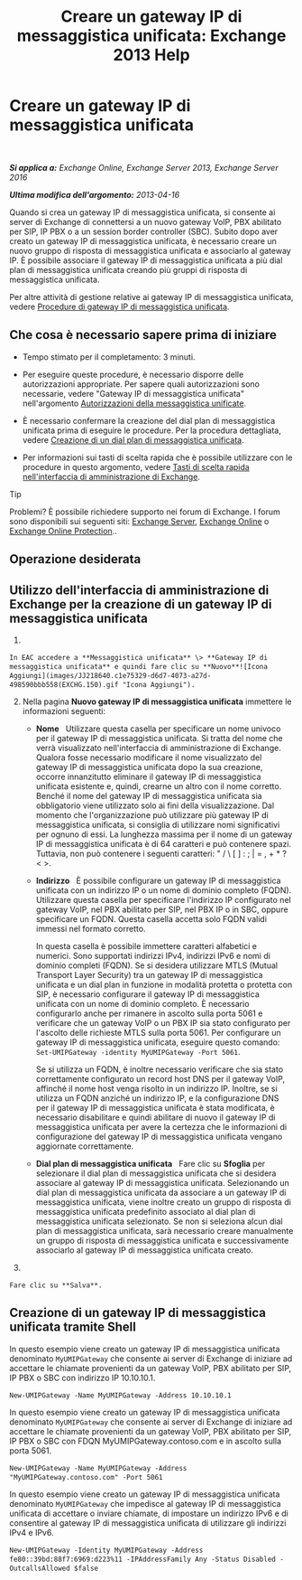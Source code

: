 ﻿---
title: 'Creare un gateway IP di messaggistica unificata: Exchange 2013 Help'
TOCTitle: Creare un gateway IP di messaggistica unificata
ms:assetid: 542d6b50-147b-4cec-b54d-61c7b8fc0fc7
ms:mtpsurl: https://technet.microsoft.com/it-it/library/Aa998045(v=EXCHG.150)
ms:contentKeyID: 50480616
ms.date: 05/22/2018
mtps_version: v=EXCHG.150
f1_keywords:
- Microsoft.Exchange.Management.SnapIn.Esm.Servers.UnifiedMessaging.CreateUMIPGatewayWizardForm.CreateUMIPGatewayWizardPage
ms.translationtype: MT
---

# Creare un gateway IP di messaggistica unificata

 

_**Si applica a:** Exchange Online, Exchange Server 2013, Exchange Server 2016_

_**Ultima modifica dell'argomento:** 2013-04-16_

Quando si crea un gateway IP di messaggistica unificata, si consente ai server di Exchange di connettersi a un nuovo gateway VoIP, PBX abilitato per SIP, IP PBX o a un session border controller (SBC). Subito dopo aver creato un gateway IP di messaggistica unificata, è necessario creare un nuovo gruppo di risposta di messaggistica unificata e associarlo al gateway IP. È possibile associare il gateway IP di messaggistica unificata a più dial plan di messaggistica unificata creando più gruppi di risposta di messaggistica unificata.

Per altre attività di gestione relative ai gateway IP di messaggistica unificata, vedere [Procedure di gateway IP di messaggistica unificata](um-ip-gateway-procedures-exchange-2013-help.md).

## Che cosa è necessario sapere prima di iniziare

  - Tempo stimato per il completamento: 3 minuti.

  - Per eseguire queste procedure, è necessario disporre delle autorizzazioni appropriate. Per sapere quali autorizzazioni sono necessarie, vedere "Gateway IP di messaggistica unificata" nell'argomento [Autorizzazioni della messaggistica unificate](unified-messaging-permissions-exchange-2013-help.md).

  - È necessario confermare la creazione del dial plan di messaggistica unificata prima di eseguire le procedure. Per la procedura dettagliata, vedere [Creazione di un dial plan di messaggistica unificata](create-a-um-dial-plan-exchange-2013-help.md).

  - Per informazioni sui tasti di scelta rapida che è possibile utilizzare con le procedure in questo argomento, vedere [Tasti di scelta rapida nell'interfaccia di amministrazione di Exchange](keyboard-shortcuts-in-the-exchange-admin-center-exchange-online-protection-help.md).


> [!TIP]
> Problemi? È possibile richiedere supporto nei forum di Exchange. I forum sono disponibili sui seguenti siti: <A href="https://go.microsoft.com/fwlink/p/?linkid=60612">Exchange Server</A>, <A href="https://go.microsoft.com/fwlink/p/?linkid=267542">Exchange Online</A> o <A href="https://go.microsoft.com/fwlink/p/?linkid=285351">Exchange Online Protection</A>..



## Operazione desiderata

## Utilizzo dell'interfaccia di amministrazione di Exchange per la creazione di un gateway IP di messaggistica unificata

1.  
    
    In EAC accedere a **Messaggistica unificata** \> **Gateway IP di messaggistica unificata** e quindi fare clic su **Nuovo**![Icona Aggiungi](images/JJ218640.c1e75329-d6d7-4073-a27d-498590bbb558(EXCHG.150).gif "Icona Aggiungi").

2.  Nella pagina **Nuovo gateway IP di messaggistica unificata** immettere le informazioni seguenti:
    
      - **Nome**   Utilizzare questa casella per specificare un nome univoco per il gateway IP di messaggistica unificata. Si tratta del nome che verrà visualizzato nell'interfaccia di amministrazione di Exchange. Qualora fosse necessario modificare il nome visualizzato del gateway IP di messaggistica unificata dopo la sua creazione, occorre innanzitutto eliminare il gateway IP di messaggistica unificata esistente e, quindi, crearne un altro con il nome corretto. Benché il nome del gateway IP di messaggistica unificata sia obbligatorio viene utilizzato solo ai fini della visualizzazione. Dal momento che l'organizzazione può utilizzare più gateway IP di messaggistica unificata, si consiglia di utilizzare nomi significativi per ognuno di essi. La lunghezza massima per il nome di un gateway IP di messaggistica unificata è di 64 caratteri e può contenere spazi. Tuttavia, non può contenere i seguenti caratteri: " / \\ \[ \] : ; | = , + \* ? \< \>.
    
      - **Indirizzo**   È possibile configurare un gateway IP di messaggistica unificata con un indirizzo IP o un nome di dominio completo (FQDN). Utilizzare questa casella per specificare l'indirizzo IP configurato nel gateway VoIP, nel PBX abilitato per SIP, nel PBX IP o in SBC, oppure specificare un FQDN. Questa casella accetta solo FQDN validi immessi nel formato corretto.
        
        In questa casella è possibile immettere caratteri alfabetici e numerici. Sono supportati indirizzi IPv4, indirizzi IPv6 e nomi di dominio completi (FQDN). Se si desidera utilizzare MTLS (Mutual Transport Layer Security) tra un gateway IP di messaggistica unificata e un dial plan in funzione in modalità protetta o protetta con SIP, è necessario configurare il gateway IP di messaggistica unificata con un nome di dominio completo. È necessario configurarlo anche per rimanere in ascolto sulla porta 5061 e verificare che un gateway VoIP o un PBX IP sia stato configurato per l'ascolto delle richieste MTLS sulla porta 5061. Per configurare un gateway IP di messaggistica unificata, eseguire questo comando: `Set-UMIPGateway -identity MyUMIPGateway -Port 5061`.
        
        Se si utilizza un FQDN, è inoltre necessario verificare che sia stato correttamente configurato un record host DNS per il gateway VoIP, affinché il nome host venga risolto in un indirizzo IP. Inoltre, se si utilizza un FQDN anziché un indirizzo IP, e la configurazione DNS per il gateway IP di messaggistica unificata è stata modificata, è necessario disabilitare e quindi abilitare di nuovo il gateway IP di messaggistica unificata per avere la certezza che le informazioni di configurazione del gateway IP di messaggistica unificata vengano aggiornate correttamente.
    
      - **Dial plan di messaggistica unificata**   Fare clic su **Sfoglia** per selezionare il dial plan di messaggistica unificata che si desidera associare al gateway IP di messaggistica unificata. Selezionando un dial plan di messaggistica unificata da associare a un gateway IP di messaggistica unificata, viene inoltre creato un gruppo di risposta di messaggistica unificata predefinito associato al dial plan di messaggistica unificata selezionato. Se non si seleziona alcun dial plan di messaggistica unificata, sarà necessario creare manualmente un gruppo di risposta di messaggistica unificata e successivamente associarlo al gateway IP di messaggistica unificata creato.

3.  
    
    Fare clic su **Salva**.

## Creazione di un gateway IP di messaggistica unificata tramite Shell

In questo esempio viene creato un gateway IP di messaggistica unificata denominato `MyUMIPGateway` che consente ai server di Exchange di iniziare ad accettare le chiamate provenienti da un gateway VoIP, PBX abilitato per SIP, IP PBX o SBC con indirizzo IP 10.10.10.1.

    New-UMIPGateway -Name MyUMIPGateway -Address 10.10.10.1

In questo esempio viene creato un gateway IP di messaggistica unificata denominato `MyUMIPGateway` che consente ai server di Exchange di iniziare ad accettare le chiamate provenienti da un gateway VoIP, PBX abilitato per SIP, IP PBX o SBC con FDQN MyUMIPGateway.contoso.com e in ascolto sulla porta 5061.

    New-UMIPGateway -Name MyUMIPGateway -Address "MyUMIPGateway.contoso.com" -Port 5061

In questo esempio viene creato un gateway IP di messaggistica unificata denominato `MyUMIPGateway` che impedisce al gateway IP di messaggistica unificata di accettare o inviare chiamate, di impostare un indirizzo IPv6 e di consentire al gateway IP di messaggistica unificata di utilizzare gli indirizzi IPv4 e IPv6.

    New-UMIPGateway -Identity MyUMIPGateway -Address fe80::39bd:88f7:6969:d223%11 -IPAddressFamily Any -Status Disabled -OutcallsAllowed $false

